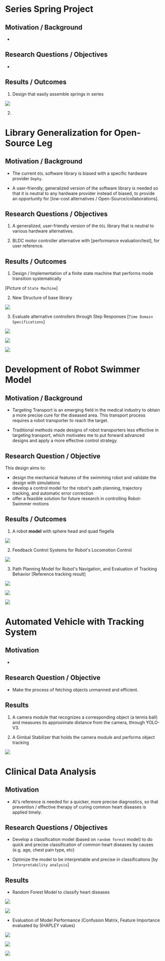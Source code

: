 # Series Spring Project

## Motivation / Background

- 

## Research Questions / Objectives

- 

## Results / Outcomes 

1. Design that easily assemble springs in series

![](./images/portfolio/SeriesSpring_CAD.png)

2. 

# Library Generalization for Open-Source Leg

## Motivation / Background

- The current `OSL` software library is biased with a specific hardware provider `Dephy`. 

- A user-friendly, generalized version of the software library is needed so that it is neutral to any hardware provider instead of biased, to provide an opportunity for [low-cost alternatives / Open-Source/collaborations]. 

## Research Questions / Objectives

1. A generalized, user-friendly version of the `OSL` library that is neutral to various hardware alternatives. 

2. BLDC motor controller alternative with [performance evaluation/test], for user reference. 


## Results / Outcomes 

1. Design / Implementation of a finite state machine that performs mode transition systematically

[Picture of `State Machine`]

2. New Structure of base library

![](./images/portfolio/Class%20Diagram%20Base%20Lib.png)

3. Evaluate alternative controllers through Step Responses [`Time Domain Specifications`]

![](./images/portfolio/velocity_moteus.svg)

![](./images/portfolio/position_comp.svg)

![](./images/portfolio/torque_comp.svg)

# Development of Robot Swimmer Model

## Motivation / Background

- Targeting Transport is an emerging field in the medical industry to obtain a more precise cure for the diseased area. This transport process requires a robot transporter to reach the target.

- Traditional methods made designs of robot transporters less effective in targeting transport, which motivates me to put forward advanced designs and apply a more effective control strategy


## Research Question / Objective

This design aims to:

- design the mechanical features of the swimming robot and validate the design with simulations
- develop a control model for the robot's path planning, trajectory tracking, and automatic error correction
- offer a feasible solution for future research in controlling Robot-Swimmer motions 

## Results / Outcomes

1. A robot **model** with sphere head and quad flegella

![](./images/portfolio/overview%20new.png)

2. Feedback Control Systems for Robot's Locomotion Control

![](./images/portfolio/fig01_TrackingBehavior.png)

3. Path Planning Model for Robot's Navigation, and Evaluation of Tracking Behavior [Reference tracking result]

![](./images/portfolio/Route_Result.png)

![](./images/portfolio/fig23.png)

![](./images/portfolio/fig56.png)


# Automated Vehicle with Tracking System

## Motivation

- 

## Research Question / Objective

- Make the process of fetching objects unmanned and efficient. 

## Results

1. A camera module that recognizes a corresponding object (a tennis ball) and measures its approximate distance from the camera, through YOLO-V3. 


2. A Gimbal Stabilizer that holds the camera module and performs object tracking


![](./images/portfolio/Gimbal_Stabilizer.gif)

# Clinical Data Analysis

## Motivation

- AI's reference is needed for a quicker, more precise diagnostics, so that prevention / effective therapy of curing common heart diseases is applied timely. 

## Research Questions / Objectives

- Develop a classification model (based on `random forest` model) to do quick and precise classification of common heart diseases by causes (e.g. age, chest pain type, etc)

- Optimize the model to be interpretable and precise in classifications [by `Interpretability analysis`]

## Results

- Random Forest Model to classify heart diseases

![](./images/portfolio/Decision_Tree.png)

![](./images/portfolio/Feature_Importance.png)

- Evaluation of Model Performance (Confusion Matrix, Feature Importance evaluated by SHAPLEY values)

![](./images/portfolio/Confusion_Matrix.png)

![](./images/portfolio/SHAPLEY.png)

![](./images/portfolio/Correlation_Analysis.png)
